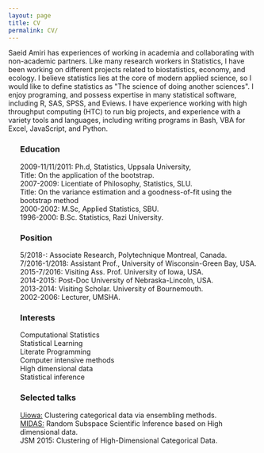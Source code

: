 ```yaml
---
layout: page
title: CV
permalink: CV/
---
```


Saeid Amiri has experiences of working in academia and collaborating with non-academic partners. Like many research workers in Statistics, I have been working on different projects related to biostatistics, economy, and ecology. I believe statistics lies at the core of modern applied science, so I would like to define statistics as "The science of doing another sciences". I enjoy programing, and possess expertise in many statistical software, including R, SAS, SPSS, and Eviews. I have experience working with high throughput computing (HTC) to run big projects, and experience with a variety tools and languages, including writing programs in Bash, VBA for Excel, JavaScript, and Python.

<ul>
<h3>
 Education
</h3>
<p>
2009-11/11/2011: Ph.d, Statistics, Uppsala University,<br>
Title: On the application of the bootstrap.<br>
2007-2009:  Licentiate of Philosophy, Statistics, SLU.<br>
  Title: On the variance estimation and a goodness-of-fit using the bootstrap method<br>
2000-2002: M.Sc, Applied Statistics, SBU.<br>
1996-2000: B.Sc. Statistics, Razi University.
</p>
<h3>
Position
</h3>
<p>
5/2018-: Associate Research, Polytechnique Montreal, Canada. <br> 
7/2016-1/2018: Assistant Prof., University of Wisconsin-Green Bay, USA. <br>
2015-7/2016: Visiting Ass. Prof. University of Iowa, USA.<br>
2014-2015: Post-Doc University of Nebraska-Lincoln, USA.<br>
2013-2014: Visiting Scholar. University of Bournemouth.<br>
2002-2006: Lecturer, UMSHA.
</p>

<h3>
Interests
</h3>
<p>
Computational Statistics<br>
Statistical Learning<br>
Literate Programming <br>
Computer intensive methods <br>
High dimensional data <br>
Statistical inference
</p>

<h3>
Selected talks
</h3>
<p>
<a href="https://stat.uiowa.edu/events/saeid-amiri-colloquium-speaker"> Uiowa:</a> Clustering categorical data via ensembling methods. <br>
<a href="http://arc.umich.edu/news-events/tag/midas/"> MIDAS:</a> Random Subspace Scientific Inference based on High dimensional data. <br>
<a> JSM 2015:</a> Clustering of High-Dimensional Categorical Data.
</p>
</ul>
